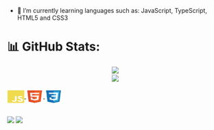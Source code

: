 

- 🌱 I’m currently learning languages ​​such as: JavaScript, TypeScript, HTML5 and CSS3

# 📊 GitHub Stats:

  
</ul>
<div align="center">
  <a href="https://github.com/araujoedu7">
  <img height="180em" src="https://github-readme-stats.vercel.app/api?username=araujoedu7&show_icons=true&theme=dark&include_all_commits=true&count_private=true"/>
    <br>
  <img height="180em" src="https://github-readme-stats.vercel.app/api/top-langs/?username=araujoedu7&layout=compact&langs_count=7&theme=dark"/>
</div>
  <div style="display: inline_block"><br>
  <img align="center" alt="Pedro-Js" height="30" width="40" src="https://raw.githubusercontent.com/devicons/devicon/master/icons/javascript/javascript-plain.svg">
  <img align="center" alt="Pedro-HTML" height="30" width="40" src="https://raw.githubusercontent.com/devicons/devicon/master/icons/html5/html5-original.svg">
  <img align="center" alt="Pedro-CSS" height="30" width="40" src="https://raw.githubusercontent.com/devicons/devicon/master/icons/css3/css3-original.svg">


    
 </div>


<br>


<div> 
  
  <a href="https://instagram.com/e.araujo07" target="_blank"><img src="https://img.shields.io/badge/-Instagram-%23E4405F?style=for-the-badge&logo=instagram&logoColor=white" target="_blank"></a>
  <a href = "mailto:ea144027@gmail.com"><img src="https://img.shields.io/badge/-Gmail-%23333?style=for-the-badge&logo=gmail&logoColor=white" target="_blank"></a>
 


   

